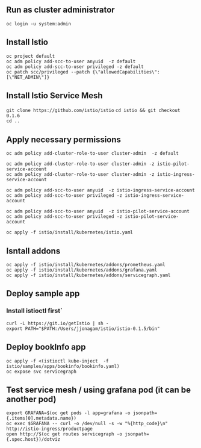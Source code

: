 
## Run as cluster administrator
`oc login -u system:admin`

## Install Istio
`oc project default`  
`oc adm policy add-scc-to-user anyuid  -z default`  
`oc adm policy add-scc-to-user privileged -z default`  
`oc patch scc/privileged --patch {\"allowedCapabilities\":[\"NET_ADMIN\"]}`  



## Install Istio Service Mesh
`git clone https://github.com/istio/istio`
`cd istio && git checkout 0.1.6`   
`cd ..`




## Apply necessary permissions 

`oc adm policy add-cluster-role-to-user cluster-admin  -z default`   

`oc adm policy add-cluster-role-to-user cluster-admin -z istio-pilot-service-account`    
`oc adm policy add-cluster-role-to-user cluster-admin -z istio-ingress-service-account`    
   

`oc adm policy add-scc-to-user anyuid  -z istio-ingress-service-account`  
`oc adm policy add-scc-to-user privileged -z istio-ingress-service-account`    

`oc adm policy add-scc-to-user anyuid  -z istio-pilot-service-account`  
`oc adm policy add-scc-to-user privileged -z istio-pilot-service-account`  

`oc apply -f istio/install/kubernetes/istio.yaml`  



## Isntall addons 
`oc apply -f istio/install/kubernetes/addons/prometheus.yaml`  
`oc apply -f istio/install/kubernetes/addons/grafana.yaml`  
`oc apply -f istio/install/kubernetes/addons/servicegraph.yaml`  



## Deploy sample app
### Install istioctl first`  
`curl -L https://git.io/getIstio | sh -`  
`export PATH="$PATH:/Users/jjonagam/istio/istio-0.1.5/bin"`  


## Deploy bookInfo app
`oc apply -f <(istioctl kube-inject  -f istio/samples/apps/bookinfo/bookinfo.yaml)`  
`oc expose svc servicegraph`  


## Test service mesh / using grafana pod (it can be another pod)   
`export GRAFANA=$(oc get pods -l app=grafana -o jsonpath={.items[0].metadata.name})`  
`oc exec $GRAFANA -- curl -o /dev/null -s -w "%{http_code}\n" http://istio-ingress/productpage`   
`open http://$(oc get routes servicegraph -o jsonpath={.spec.host})/dotviz` 
